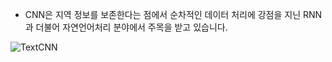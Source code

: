 - CNN은 지역 정보를 보존한다는 점에서 순차적인 데이터 처리에 강점을 지닌 RNN과 더불어 자연언어처리 분야에서 주목을 받고 있습니다. 

<img src="http://www.wildml.com/wp-content/uploads/2015/11/Screen-Shot-2015-11-06-at-8.03.47-AM-1024x413.png"
     alt="TextCNN">
     

